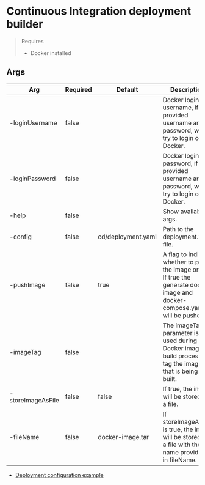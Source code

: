 # Continuous Integration deployment builder

> Requires
> - Docker installed

## Args

| Arg               | Required | Default            | Description                                                                                                                     |
|-------------------|----------|--------------------|---------------------------------------------------------------------------------------------------------------------------------|
| -loginUsername    | false    |                    | Docker login username, if provided username and password, will try to login on Docker.                                          |
| -loginPassword    | false    |                    | Docker login password, if provided username and password, will try to login on Docker.                                          |
| -help             | false    |                    | Show available args.                                                                                                            |
| -config           | false    | cd/deployment.yaml | Path to the deployment.yaml file.                                                                                               |
| -pushImage        | false    | true               | A flag to indicate whether to push the image or not. If true the generate docker image and docker-compose.yaml, will be pushed. |
| -imageTag         | false    |                    | The imageTag parameter is used during the Docker image build process to tag the image that is being built.                      |
| -storeImageAsFile | false    | false              | If true, the image will be stored as a file.                                                                                    |
| -fileName         | false    | docker-image.tar   | If storeImageAsFile is true, the image will be stored as a file with the name provided in fileName.                             |

- [Deployment configuration example](deployment.yaml)
